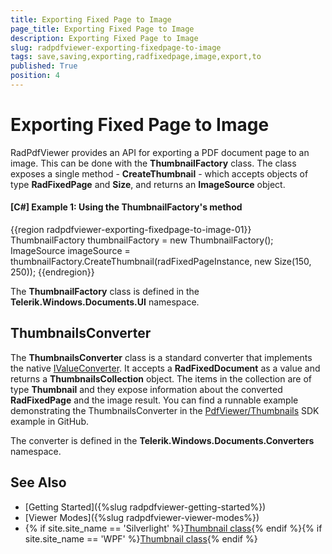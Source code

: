 ```yaml
---
title: Exporting Fixed Page to Image
page_title: Exporting Fixed Page to Image
description: Exporting Fixed Page to Image
slug: radpdfviewer-exporting-fixedpage-to-image
tags: save,saving,exporting,radfixedpage,image,export,to
published: True
position: 4
---
```


# Exporting Fixed Page to Image

RadPdfViewer provides an API for exporting a PDF document page to an image. This can be done with the __ThumbnailFactory__ class. The class exposes a single method - __CreateThumbnail__ - which accepts objects of type __RadFixedPage__ and __Size__, and returns an __ImageSource__ object.

#### __[C#] Example 1: Using the ThumbnailFactory's method__  
{{region radpdfviewer-exporting-fixedpage-to-image-01}}
	ThumbnailFactory thumbnailFactory = new ThumbnailFactory();
	ImageSource imageSource = thumbnailFactory.CreateThumbnail(radFixedPageInstance, new Size(150, 250));
{{endregion}}

The __ThumbnailFactory__ class is defined in the __Telerik.Windows.Documents.UI__ namespace.

## ThumbnailsConverter

The __ThumbnailsConverter__ class is a standard converter that implements the native [IValueConverter](https://msdn.microsoft.com/en-us/library/system.windows.data.ivalueconverter(v=vs.110).aspx). It accepts a __RadFixedDocument__ as a value and returns a __ThumbnailsCollection__ object. The items in the collection are of type __Thumbnail__ and they expose information about the converted __RadFixedPage__ and the image result. You can find a runnable example demonstrating the ThumbnailsConverter in the [PdfViewer/Thumbnails](https://github.com/telerik/xaml-sdk/blob/master/PdfViewer/Thumbnails) SDK example in GitHub.

The converter is defined in the __Telerik.Windows.Documents.Converters__ namespace.

## See Also

* [Getting Started]({%slug radpdfviewer-getting-started%})
* [Viewer Modes]({%slug radpdfviewer-viewer-modes%})
* {% if site.site_name == 'Silverlight' %}[Thumbnail class](https://docs.telerik.com/devtools/silverlight/api/html/t_telerik_windows_documents_ui_thumbnail.htm){% endif %}{% if site.site_name == 'WPF' %}[Thumbnail class](https://docs.telerik.com/devtools/wpf/api/html/t_telerik_windows_documents_ui_thumbnail.htm){% endif %}
